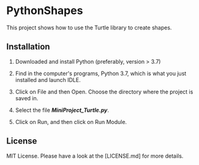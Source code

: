 # PythonShapes

This project shows how to use the Turtle library to create shapes.


## Installation

1. Downloaded and install Python (preferably, version > 3.7)

2. Find in the computer's programs, Python 3.7, which is what you just installed and launch IDLE.

3. Click on File and then Open. Choose the directory where the project is saved in.

4. Select the file **_MiniProject_Turtle.py_**.

5. Click on Run, and then click on Run Module.


## License

MIT License. Please have a look at the [LICENSE.md] for more details.
